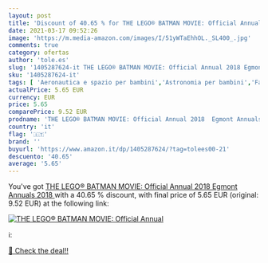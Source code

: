 ```yaml
---
layout: post
title: 'Discount of 40.65 % for THE LEGO® BATMAN MOVIE: Official Annual '
date: 2021-03-17 09:52:26
image: 'https://m.media-amazon.com/images/I/51yWTaEhhOL._SL400_.jpg'
comments: true
category: ofertas
author: 'tole.es'
slug: '1405287624-it THE LEGO® BATMAN MOVIE: Official Annual 2018 Egmont...'
sku: '1405287624-it'
tags: [ 'Aeronautica e spazio per bambini','Astronomia per bambini','Fantascienza','Fantascienza e Fantasy','Fantascienza, horror e fantasy per bambini','Fantascienza per bambini','Fantasy per bambini','Juegos de construcción para niños','Juguetes','Juguetes y juegos','Letteratura e narrativa per bambini','Libri','Libri per bambini','Scienze, natura e tecnologia per bambini','lego®', ]
actualPrice: 5.65 EUR
currency: EUR
price: 5.65
comparePrice: 9.52 EUR
prodname: 'THE LEGO® BATMAN MOVIE: Official Annual 2018  Egmont Annuals 2018 '
country: 'it'
flag: '🇮🇹'
brand: ''
buyurl: 'https://www.amazon.it/dp/1405287624/?tag=tolees00-21'
descuento: '40.65'
average: '5.65'
---
```


You've got [THE LEGO® BATMAN MOVIE: Official Annual 2018  Egmont Annuals 2018 ](https://www.amazon.it/dp/1405287624/?tag=tolees00-21) with a  40.65 % discount, with final price of 5.65 EUR (original: 9.52 EUR) at the following link:

[![THE LEGO® BATMAN MOVIE: Official Annual ](https://m.media-amazon.com/images/I/51yWTaEhhOL._SL400_.jpg)](https://www.amazon.it/dp/1405287624/?tag=tolees00-21)

ℹ️:


[🛒 Check the deal!!](https://www.amazon.it/dp/1405287624/?tag=tolees00-21)
